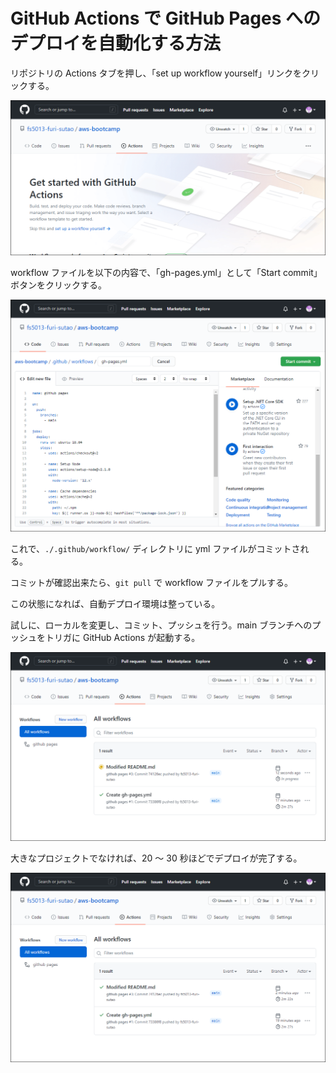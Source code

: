 # GitHub Actions で GitHub Pages へのデプロイを自動化する方法

リポジトリの Actions タブを押し、「set up workflow yourself」リンクをクリックする。

![リポジトリの Actions タブ](./actions-tab-on-repository.png)

workflow ファイルを以下の内容で、「gh-pages.yml」として「Start commit」ボタンをクリックする。

![workflow を記述した yml ファイルをコミット](./gh-pages-yml.png)

これで、`./.github/workflow/` ディレクトリに yml ファイルがコミットされる。

コミットが確認出来たら、`git pull` で workflow ファイルをプルする。

この状態になれば、自動デプロイ環境は整っている。

試しに、ローカルを変更し、コミット、プッシュを行う。main ブランチへのプッシュをトリガに GitHub Actions が起動する。

![GitHub Actions が起動](./deploying-with-github-actions.png)

大きなプロジェクトでなければ、20 ～ 30 秒ほどでデプロイが完了する。

![デプロイ完了](./finish-to-deploy-with-github-actions.png)
